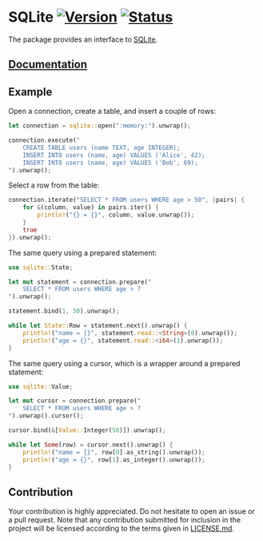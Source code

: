 # SQLite [![Version][version-img]][version-url] [![Status][status-img]][status-url]

The package provides an interface to [SQLite][1].

## [Documentation][doc]

## Example

Open a connection, create a table, and insert a couple of rows:

```rust
let connection = sqlite::open(":memory:").unwrap();

connection.execute("
    CREATE TABLE users (name TEXT, age INTEGER);
    INSERT INTO users (name, age) VALUES ('Alice', 42);
    INSERT INTO users (name, age) VALUES ('Bob', 69);
").unwrap();
```

Select a row from the table:

```rust
connection.iterate("SELECT * FROM users WHERE age > 50", |pairs| {
    for &(column, value) in pairs.iter() {
        println!("{} = {}", column, value.unwrap());
    }
    true
}).unwrap();
```

The same query using a prepared statement:

```rust
use sqlite::State;

let mut statement = connection.prepare("
    SELECT * FROM users WHERE age > ?
").unwrap();

statement.bind(1, 50).unwrap();

while let State::Row = statement.next().unwrap() {
    println!("name = {}", statement.read::<String>(0).unwrap());
    println!("age = {}", statement.read::<i64>(1).unwrap());
}
```

The same query using a cursor, which is a wrapper around a prepared statement:

```rust
use sqlite::Value;

let mut cursor = connection.prepare("
    SELECT * FROM users WHERE age > ?
").unwrap().cursor();

cursor.bind(&[Value::Integer(50)]).unwrap();

while let Some(row) = cursor.next().unwrap() {
    println!("name = {}", row[0].as_string().unwrap());
    println!("age = {}", row[1].as_integer().unwrap());
}
```

## Contribution

Your contribution is highly appreciated. Do not hesitate to open an issue or a
pull request. Note that any contribution submitted for inclusion in the project
will be licensed according to the terms given in [LICENSE.md](LICENSE.md).

[1]: https://www.sqlite.org

[version-img]: https://img.shields.io/crates/v/sqlite.svg
[version-url]: https://crates.io/crates/sqlite
[status-img]: https://travis-ci.org/stainless-steel/sqlite.svg?branch=master
[status-url]: https://travis-ci.org/stainless-steel/sqlite
[doc]: https://stainless-steel.github.io/sqlite
